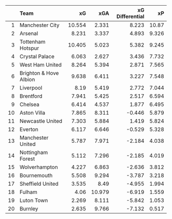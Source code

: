 |    | Team                   |     xG |    xGA |   xG Differential |     xP |
|---:|:-----------------------|-------:|-------:|------------------:|-------:|
|  1 | Manchester City        | 10.554 |  2.331 |             8.223 | 10.87  |
|  2 | Arsenal                |  8.231 |  3.337 |             4.893 |  9.326 |
|  3 | Tottenham Hotspur      | 10.405 |  5.023 |             5.382 |  9.245 |
|  4 | Crystal Palace         |  6.063 |  2.627 |             3.436 |  7.732 |
|  5 | West Ham United        |  8.264 |  5.394 |             2.871 |  7.565 |
|  6 | Brighton & Hove Albion |  9.638 |  6.411 |             3.227 |  7.548 |
|  7 | Liverpool              |  8.19  |  5.419 |             2.772 |  7.044 |
|  8 | Brentford              |  7.941 |  5.425 |             2.517 |  6.594 |
|  9 | Chelsea                |  6.414 |  4.537 |             1.877 |  6.495 |
| 10 | Aston Villa            |  7.865 |  8.311 |            -0.446 |  5.879 |
| 11 | Newcastle United       |  7.303 |  5.884 |             1.419 |  5.824 |
| 12 | Everton                |  6.117 |  6.646 |            -0.529 |  5.328 |
| 13 | Manchester United      |  5.787 |  7.971 |            -2.184 |  4.038 |
| 14 | Nottingham Forest      |  5.112 |  7.296 |            -2.185 |  4.019 |
| 15 | Wolverhampton          |  4.227 |  6.863 |            -2.636 |  3.812 |
| 16 | Bournemouth            |  5.508 |  9.294 |            -3.787 |  3.218 |
| 17 | Sheffield United       |  3.535 |  8.49  |            -4.955 |  1.994 |
| 18 | Fulham                 |  4.06  | 10.979 |            -6.919 |  1.559 |
| 19 | Luton Town             |  2.269 |  8.111 |            -5.842 |  1.053 |
| 20 | Burnley                |  2.635 |  9.766 |            -7.132 |  0.517 |